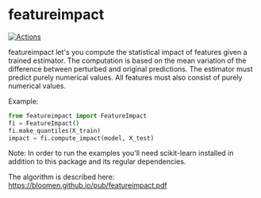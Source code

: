 # featureimpact

[![Actions](https://github.com/bloomen/featureimpact/actions/workflows/featureimpact-tests.yml/badge.svg?branch=master)](https://github.com/bloomen/featureimpact/actions/workflows/featureimpact-tests.yml?query=branch%3Amaster)

featureimpact let's you compute the statistical impact of features given
a trained estimator. The computation is based on the mean variation
of the difference between perturbed and original predictions. The estimator must
predict purely numerical values. All features must also consist of purely
numerical values.

Example:
```python
from featureimpact import FeatureImpact
fi = FeatureImpact()
fi.make_quantiles(X_train)
impact = fi.compute_impact(model, X_test)
```

Note: In order to run the examples you'll need scikit-learn
installed in addition to this package and its regular dependencies.

The algorithm is described here:
https://bloomen.github.io/pub/featureimpact.pdf
